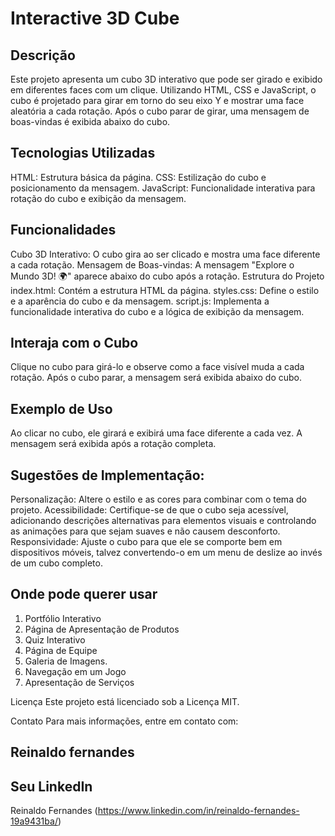 # Interactive 3D Cube

## Descrição
Este projeto apresenta um cubo 3D interativo que pode ser girado e exibido em diferentes faces com um clique. Utilizando HTML, CSS e JavaScript, o cubo é projetado para girar em torno do seu eixo Y e mostrar uma face aleatória a cada rotação. Após o cubo parar de girar, uma mensagem de boas-vindas é exibida abaixo do cubo.

## Tecnologias Utilizadas
 HTML: Estrutura básica da página.
 CSS: Estilização do cubo e posicionamento da mensagem.
 JavaScript: Funcionalidade interativa para rotação do cubo e exibição da mensagem.

## Funcionalidades
Cubo 3D Interativo: O cubo gira ao ser clicado e mostra uma face diferente a cada rotação.
Mensagem de Boas-vindas: A mensagem "Explore o Mundo 3D! 🌍" aparece abaixo do cubo após a rotação.
Estrutura do Projeto
index.html: Contém a estrutura HTML da página.
styles.css: Define o estilo e a aparência do cubo e da mensagem.
script.js: Implementa a funcionalidade interativa do cubo e a lógica de exibição da mensagem.

## Interaja com o Cubo

Clique no cubo para girá-lo e observe como a face visível muda a cada rotação. Após o cubo parar, a mensagem será exibida abaixo do cubo.

## Exemplo de Uso
Ao clicar no cubo, ele girará e exibirá uma face diferente a cada vez. A mensagem será exibida após a rotação completa.

## Sugestões de Implementação:
Personalização: Altere o estilo e as cores para combinar com o tema do projeto.
Acessibilidade: Certifique-se de que o cubo seja acessível, adicionando descrições alternativas para elementos visuais e controlando as animações para que sejam suaves e não causem desconforto.
Responsividade: Ajuste o cubo para que ele se comporte bem em dispositivos móveis, talvez convertendo-o em um menu de deslize ao invés de um cubo completo.

## Onde pode querer usar 
1. Portfólio Interativo
2. Página de Apresentação de Produtos
3. Quiz Interativo
4. Página de Equipe
5. Galeria de Imagens.
6. Navegação em um Jogo
7. Apresentação de Serviços

Licença
Este projeto está licenciado sob a Licença MIT.

Contato
Para mais informações, entre em contato com:

## Reinaldo fernandes

## Seu LinkedIn
Reinaldo Fernandes (https://www.linkedin.com/in/reinaldo-fernandes-19a9431ba/)